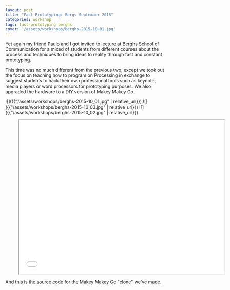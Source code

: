 ```yaml
---
layout: post
title: "Fast Prototyping: Bergs September 2015"
categories: workshop
tags: fast-prototyping berghs
cover: '/assets/workshops/berghs-2015-10_01.jpg'
---
```


Yet again my friend [Paulo](https://www.linkedin.com/in/paulobarcelos/) and I got invited to lecture at Berghs School of Communication for a mixed of students from different courses about the process and techniques to bring ideas to reality through fast and constant prototyping.

This time was no much different from the previous two, except we took out the focus on teaching how to program on Processing in exchange to suggest students to hack their own professional tools such as keynote, media players or word processors for prototyping purposes. We also upgraded the hardware to a DIY version of Makey Makey Go.

![]({{"/assets/workshops/berghs-2015-10_01.jpg" | relative_url}})
![]({{"/assets/workshops/berghs-2015-10_03.jpg" | relative_url}})
![]({{"/assets/workshops/berghs-2015-10_02.jpg" | relative_url}})

<div class="video">
    <figure>
        <iframe width="640" height="480" src="//www.youtube.com/embed/vo51YZVkbDc" allowfullscreen></iframe>
    </figure>
</div>

And [this is the source code](https://github.com/murilopolese/DesignitMakeyGo) for the Makey Makey Go "clone" we've made.
